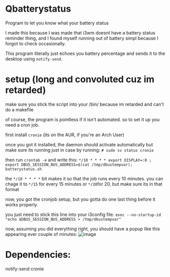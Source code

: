 # Qbatterystatus
Program to let you know what your battery status

I made this because I was made that i3wm doesnt have a battery status reminder thing, and I found myself running out of battery simpl because I forgot to check occasionally.

This program literally just echoes you battery percentage and sends it to the desktop using `notify-send`.
 
# setup (long and convoluted cuz im retarded)

make sure you stick the script into your /bin/ because im retarded and can't do a makefile

of course, the program is pointless if it isn't automated. so to set it up you need a cron job.

first install `cronie` (its on the AUR, if you're an Arch User)

once you got it installed, the daemon should activate automatically but make sure its running just in case by running:
`# sudo sv status cronie`

then run `crontab -e` and write this:
`*/10 * * * * export DISPLAY=:0 ; export DBUS_SESSION_BUS_ADDRESS=$(cat /tmp/dbustempvar); batterystatus.sh`

the `*/10 * * * *` bit makes it so that the job runs every 10 minutes. you can chage it to `*/15` for every 15 minutes or `*/20`for 20, but make sure its in that format

now, you got the cronjob setup, but you gotta do one last thing before it works properly. 

you just need to stick this line into your i3config file.
`exec --no-startup-id "echo $DBUS_SESSION_BUS_ADDRESS > /tmp/dbustempvar"`

now, assuming you did everything right, you should have a popup like this appearing ever couple of minutes:
![image](https://user-images.githubusercontent.com/87496773/136070136-c057666e-c0b5-4ccc-b4c5-8078e2f22f29.png)

# Dependencies:
notify-send
cronie
